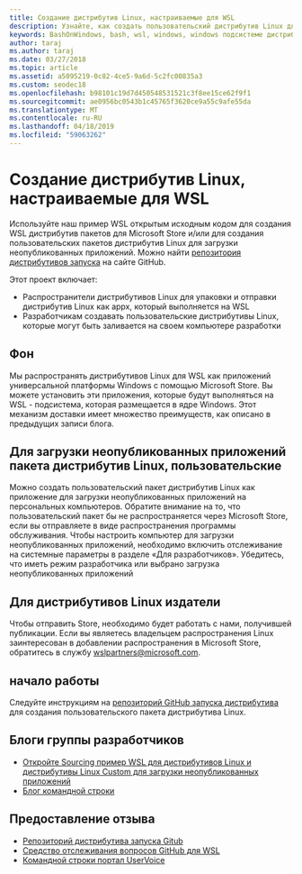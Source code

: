 ```yaml
---
title: Создание дистрибутив Linux, настраиваемые для WSL
description: Узнайте, как создать пользовательский дистрибутив Linux для подсистемы Windows для Linux.
keywords: BashOnWindows, bash, wsl, windows, windows подсистеме дистрибутива, пользовательский
author: taraj
ms.author: taraj
ms.date: 03/27/2018
ms.topic: article
ms.assetid: a5095219-0c82-4ce5-9a6d-5c2fc00835a3
ms.custom: seodec18
ms.openlocfilehash: b98101c19d7d450548531521c3f8ee15ce62f9f1
ms.sourcegitcommit: ae0956bc0543b1c45765f3620ce9a55c9afe55da
ms.translationtype: MT
ms.contentlocale: ru-RU
ms.lasthandoff: 04/18/2019
ms.locfileid: "59063262"
---
```

# <a name="creating-a-custom-linux-distro-for-wsl"></a>Создание дистрибутив Linux, настраиваемые для WSL

Используйте наш пример WSL открытым исходным кодом для создания WSL дистрибутив пакетов для Microsoft Store и/или для создания пользовательских пакетов дистрибутив Linux для загрузки неопубликованных приложений. Можно найти [репозитория дистрибутивов запуска](https://github.com/Microsoft/WSL-DistroLauncher) на сайте GitHub.

Этот проект включает:
* Распространители дистрибутивов Linux для упаковки и отправки дистрибутив Linux как appx, который выполняется на WSL
* Разработчикам создавать пользовательские дистрибутивы Linux, которые могут быть заливается на своем компьютере разработки

## <a name="background"></a>Фон
Мы распространять дистрибутивов Linux для WSL как приложений универсальной платформы Windows с помощью Microsoft Store. Вы можете установить эти приложения, которые будут выполняться на WSL - подсистема, которая размещается в ядре Windows. Этот механизм доставки имеет множество преимуществ, как описано в предыдущих записи блога.

## <a name="sideloading-a-custom-linux-distro-package"></a>Для загрузки неопубликованных приложений пакета дистрибутив Linux, пользовательские
Можно создать пользовательский пакет дистрибутив Linux как приложение для загрузки неопубликованных приложений на персональных компьютеров. Обратите внимание на то, что пользовательский пакет бы не распространяется через Microsoft Store, если вы отправляете в виде распространения программы обслуживания.
Чтобы настроить компьютер для загрузки неопубликованных приложений, необходимо включить отслеживание на системные параметры в разделе «Для разработчиков».  Убедитесь, что иметь режим разработчика или выбрано загрузка неопубликованных приложений

## <a name="for-linux-distro-maintainers"></a>Для дистрибутивов Linux издатели
Чтобы отправить Store, необходимо будет работать с нами, получившей публикации. Если вы являетесь владельцем распространения Linux заинтересован в добавлении распространения в Microsoft Store, обратитесь в службу wslpartners@microsoft.com.

## <a name="getting-started"></a>начало работы
Следуйте инструкциям на [репозиторий GitHub запуска дистрибутива](https://github.com/Microsoft/WSL-DistroLauncher) для создания пользовательского пакета дистрибутива Linux.

 
## <a name="team-blogs"></a>Блоги группы разработчиков
*  [Откройте Sourcing пример WSL для дистрибутивов Linux и дистрибутивы Linux Custom для загрузки неопубликованных приложений](https://blogs.msdn.microsoft.com/commandline/2018/03/26/wsl-distro-launcher/)
* [Блог командной строки](https://blogs.msdn.microsoft.com/commandline/)

## <a name="provide-feedback"></a>Предоставление отзыва
* [Репозиторий дистрибутива запуска Gitub](https://github.com/Microsoft/WSL-DistroLauncher)
* [Средство отслеживания вопросов GitHub для WSL](https://github.com/Microsoft/BashOnWindows/issues)
* [Командной строки портал UserVoice](https://wpdev.uservoice.com/forums/266908-command-prompt-console-bash-on-ubuntu-on-windo/category/161892-bash)
